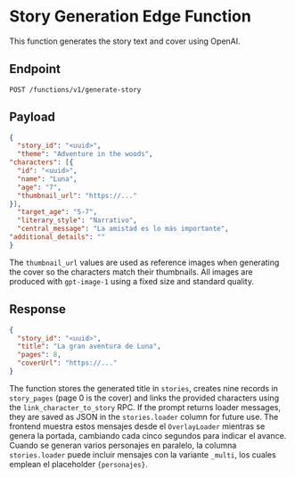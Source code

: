 # Story Generation Edge Function

This function generates the story text and cover using OpenAI.

## Endpoint

`POST /functions/v1/generate-story`

## Payload

```json
{
  "story_id": "<uuid>",
  "theme": "Adventure in the woods",
"characters": [{
  "id": "<uuid>",
  "name": "Luna",
  "age": "7",
  "thumbnail_url": "https://..."
}],
  "target_age": "5-7",
  "literary_style": "Narrativo",
  "central_message": "La amistad es lo más importante",
"additional_details": ""
}
```

The `thumbnail_url` values are used as reference images when generating the
cover so the characters match their thumbnails. All images are produced with
`gpt-image-1` using a fixed size and standard quality.

## Response

```json
{
  "story_id": "<uuid>",
  "title": "La gran aventura de Luna",
  "pages": 8,
  "coverUrl": "https://..."
}
```

The function stores the generated title in `stories`, creates nine records in
`story_pages` (page 0 is the cover) and links the provided characters using the
`link_character_to_story` RPC.
If the prompt returns loader messages, they are saved as JSON in the
`stories.loader` column for future use.
The frontend muestra estos mensajes desde el `OverlayLoader` mientras se genera la portada, cambiando cada cinco segundos para indicar el avance.
Cuando se generan varios personajes en paralelo, la columna `stories.loader` puede incluir mensajes con la variante `_multi`, los cuales emplean el placeholder `{personajes}`.
